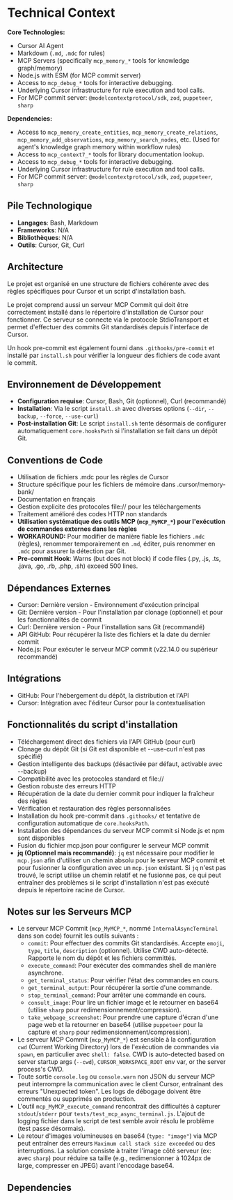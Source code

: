 # Technical Context

**Core Technologies:**
- Cursor AI Agent
- Markdown (`.md`, `.mdc` for rules)
- MCP Servers (specifically `mcp_memory_*` tools for knowledge graph/memory)
- Node.js with ESM (for MCP commit server)
- Access to `mcp_debug_*` tools for interactive debugging.
- Underlying Cursor infrastructure for rule execution and tool calls.
- For MCP commit server: `@modelcontextprotocol/sdk`, `zod`, `puppeteer`, `sharp`

**Dependencies:**
- Access to `mcp_memory_create_entities`, `mcp_memory_create_relations`, `mcp_memory_add_observations`, `mcp_memory_search_nodes`, etc. (Used for agent's knowledge graph memory within workflow rules)
- Access to `mcp_context7_*` tools for library documentation lookup.
- Access to `mcp_debug_*` tools for interactive debugging.
- Underlying Cursor infrastructure for rule execution and tool calls.
- For MCP commit server: `@modelcontextprotocol/sdk`, `zod`, `puppeteer`, `sharp`

## Pile Technologique
- **Langages**: Bash, Markdown
- **Frameworks**: N/A
- **Bibliothèques**: N/A
- **Outils**: Cursor, Git, Curl

## Architecture
Le projet est organisé en une structure de fichiers cohérente avec des règles spécifiques pour Cursor et un script d'installation bash.

Le projet comprend aussi un serveur MCP Commit qui doit être correctement installé dans le répertoire d'installation de Cursor pour fonctionner. Ce serveur se connecte via le protocole StdioTransport et permet d'effectuer des commits Git standardisés depuis l'interface de Cursor.

Un hook pre-commit est également fourni dans `.githooks/pre-commit` et installé par `install.sh` pour vérifier la longueur des fichiers de code avant le commit.

## Environnement de Développement
- **Configuration requise**: Cursor, Bash, Git (optionnel), Curl (recommandé)
- **Installation**: Via le script `install.sh` avec diverses options (`--dir`, `--backup`, `--force`, `--use-curl`)
- **Post-installation Git**: Le script `install.sh` tente désormais de configurer automatiquement `core.hooksPath` si l'installation se fait dans un dépôt Git.

## Conventions de Code
- Utilisation de fichiers .mdc pour les règles de Cursor
- Structure spécifique pour les fichiers de mémoire dans .cursor/memory-bank/
- Documentation en français
- Gestion explicite des protocoles file:// pour les téléchargements
- Traitement amélioré des codes HTTP non standards
- **Utilisation systématique des outils MCP (`mcp_MyMCP_*`) pour l'exécution de commandes externes dans les règles**
- **WORKAROUND:** Pour modifier de manière fiable les fichiers `.mdc` (règles), renommer temporairement en `.md`, éditer, puis renommer en `.mdc` pour assurer la détection par Git.
- **Pre-commit Hook**: Warns (but does not block) if code files (.py, .js, .ts, .java, .go, .rb, .php, .sh) exceed 500 lines.

## Dépendances Externes
- Cursor: Dernière version - Environnement d'exécution principal
- Git: Dernière version - Pour l'installation par clonage (optionnel) et pour les fonctionnalités de commit
- Curl: Dernière version - Pour l'installation sans Git (recommandé)
- API GitHub: Pour récupérer la liste des fichiers et la date du dernier commit
- Node.js: Pour exécuter le serveur MCP commit (v22.14.0 ou supérieur recommandé)

## Intégrations
- GitHub: Pour l'hébergement du dépôt, la distribution et l'API
- Cursor: Intégration avec l'éditeur Cursor pour la contextualisation

## Fonctionnalités du script d'installation
- Téléchargement direct des fichiers via l'API GitHub (pour curl)
- Clonage du dépôt Git (si Git est disponible et --use-curl n'est pas spécifié)
- Gestion intelligente des backups (désactivée par défaut, activable avec --backup)
- Compatibilité avec les protocoles standard et file://
- Gestion robuste des erreurs HTTP
- Récupération de la date du dernier commit pour indiquer la fraîcheur des règles
- Vérification et restauration des règles personnalisées
- Installation du hook pre-commit dans `.githooks/` et tentative de configuration automatique de `core.hooksPath`.
- Installation des dépendances du serveur MCP commit si Node.js et npm sont disponibles
- Fusion du fichier mcp.json pour configurer le serveur MCP commit 
- **jq (Optionnel mais recommandé)**: `jq` est nécessaire pour modifier le `mcp.json` afin d'utiliser un chemin absolu pour le serveur MCP commit et pour fusionner la configuration avec un `mcp.json` existant. Si `jq` n'est pas trouvé, le script utilise un chemin relatif et ne fusionne pas, ce qui peut entraîner des problèmes si le script d'installation n'est pas exécuté depuis le répertoire racine de Cursor. 

## Notes sur les Serveurs MCP
- Le serveur MCP Commit (`mcp_MyMCP_*`, nommé `InternalAsyncTerminal` dans son code) fournit les outils suivants :
  - `commit`: Pour effectuer des commits Git standardisés. Accepte `emoji`, `type`, `title`, `description` (optionnel). Utilise CWD auto-détecté. Rapporte le nom du dépôt et les fichiers committés.
  - `execute_command`: Pour exécuter des commandes shell de manière asynchrone.
  - `get_terminal_status`: Pour vérifier l'état des commandes en cours.
  - `get_terminal_output`: Pour récupérer la sortie d'une commande.
  - `stop_terminal_command`: Pour arrêter une commande en cours.
  - `consult_image`: Pour lire un fichier image et le retourner en base64 (utilise `sharp` pour redimensionnement/compression).
  - `take_webpage_screenshot`: Pour prendre une capture d'écran d'une page web et la retourner en base64 (utilise `puppeteer` pour la capture et `sharp` pour redimensionnement/compression).
- Le serveur MCP Commit (`mcp_MyMCP_*`) est sensible à la configuration `cwd` (Current Working Directory) lors de l'exécution de commandes via `spawn`, en particulier avec `shell: false`. CWD is auto-detected based on server startup args (`--cwd`), `CURSOR_WORKSPACE_ROOT` env var, or the server process's CWD.
- Toute sortie `console.log` ou `console.warn` non JSON du serveur MCP peut interrompre la communication avec le client Cursor, entraînant des erreurs "Unexpected token". Les logs de débogage doivent être commentés ou supprimés en production.
- L'outil `mcp_MyMCP_execute_command` rencontrait des difficultés à capturer `stdout`/`stderr` pour `tests/test_mcp_async_terminal.js`. L'ajout de logging fichier dans le script de test semble avoir résolu le problème (test passe désormais).
- Le retour d'images volumineuses en base64 (`type: "image"`) via MCP peut entraîner des erreurs `Maximum call stack size exceeded` ou des interruptions. La solution consiste à traiter l'image côté serveur (ex: avec `sharp`) pour réduire sa taille (e.g., redimensionner à 1024px de large, compresser en JPEG) avant l'encodage base64.

## Dependencies
```